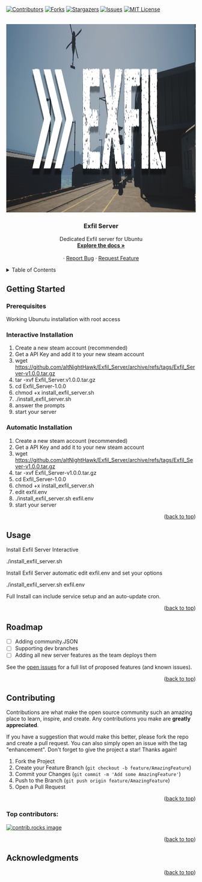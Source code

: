 <!-- Improved compatibility of back to top link: See: https://github.com/othneildrew/Best-README-Template/pull/73 -->
<a id="readme-top"></a>
<!--
*** Thanks for checking out the Best-README-Template. If you have a suggestion
*** that would make this better, please fork the repo and create a pull request
*** or simply open an issue with the tag "enhancement".
*** Don't forget to give the project a star!
*** Thanks again! Now go create something AMAZING!
-->



<!-- PROJECT SHIELDS -->
<!--
*** I'm using markdown "reference style" links for readability.
*** Reference links are enclosed in brackets [ ] instead of parentheses ( ).
*** See the bottom of this document for the declaration of the reference variables
*** for contributors-url, forks-url, etc. This is an optional, concise syntax you may use.
*** https://www.markdownguide.org/basic-syntax/#reference-style-links
-->

[![Contributors][contributors-shield]][contributors-url]
[![Forks][forks-shield]][forks-url]
[![Stargazers][stars-shield]][stars-url]
[![Issues][issues-shield]][issues-url]
[![MIT License][license-shield]][license-url]




<!-- PROJECT LOGO -->
<br />
<div align="center">
  <a href="https://github.com/altNightHawk/Exfil_Server">
    <img src="images/logo.png" alt="Logo" width="1500" height="500">
  </a>

<h3 align="center">Exfil Server</h3>

  <p align="center">
    Dedicated Exfil server for Ubuntu
    <br />
    <a href="https://github.com/altNightHawk/Exfil_Server"><strong>Explore the docs »</strong></a>
    <br />
    <br />
    <!---
    <a href="https://github.com/altNightHawk/Exfil_Server">View Demo</a>
    --->
    ·
    <a href="https://github.com/altNightHawk/Exfil_Server/issues/new?labels=bug&template=bug-report---.md">Report Bug</a>
    ·
    <a href="https://github.com/altNightHawk/Exfil_Server/issues/new?labels=enhancement&template=feature-request---.md">Request Feature</a>
  </p>
</div>



<!-- TABLE OF CONTENTS -->
<details>
  <summary>Table of Contents</summary>
  <ol>
    <li>
      <a href="#about-the-project">About The Project</a>
      <ul>
        <li><a href="#built-with">Built With</a></li>
      </ul>
    </li>
    <li>
      <a href="#getting-started">Getting Started</a>
      <ul>
        <li><a href="#prerequisites">Prerequisites</a></li>
        <li><a href="#installation">Installation</a></li>
      </ul>
    </li>
    <li><a href="#usage">Usage</a></li>
    <li><a href="#roadmap">Roadmap</a></li>
    <li><a href="#contributing">Contributing</a></li>
    <li><a href="#license">License</a></li>
    <li><a href="#contact">Contact</a></li>
    <li><a href="#acknowledgments">Acknowledgments</a></li>
  </ol>
</details>



<!-- ABOUT THE PROJECT -->
<!--
## About The Project

[![Product Name Screen Shot][product-screenshot]](https://example.com)


<p align="right">(<a href="#readme-top">back to top</a>)</p>



### Built With

* [Shell]


<p align="right">(<a href="#readme-top">back to top</a>)</p>
-->



<!-- GETTING STARTED -->
## Getting Started


### Prerequisites

Working Ubunutu installation with root access

### Interactive Installation
1. Create a new steam account (recommended)
2. Get a API Key and add it to your new steam account
3. wget  https://github.com/altNightHawk/Exfil_Server/archive/refs/tags/Exfil_Server-v1.0.0.tar.gz
4. tar -xvf Exfil_Server.v1.0.0.tar.gz
5. cd Exfil_Server-1.0.0
6. chmod +x install_exfil_server.sh
7. ./install_exfil_server.sh
8. answer the prompts
9. start your server

### Automatic Installation
1. Create a new steam account (recommended)
2. Get a API Key and add it to your new steam account
3. wget  https://github.com/altNightHawk/Exfil_Server/archive/refs/tags/Exfil_Sever-v1.0.0.tar.gz
4. tar -xvf Exfil_Server-v1.0.0.tar.gz
5. cd Exfil_Server-1.0.0
6. chmod +x install_exfil_server.sh 
7. edit exfil.env
8. ./install_exfil_server.sh exfil.env
9. start your server

<p align="right">(<a href="#readme-top">back to top</a>)</p>



<!-- USAGE EXAMPLES -->
## Usage

Install Exfil Server Interactive

./install_exfil_server.sh


Install Exfil Server automatic edit exfil.env and set your options

./install_exfil_server.sh exfil.env


Full Install can include service setup and an auto-update cron.


<p align="right">(<a href="#readme-top">back to top</a>)</p>



<!-- ROADMAP -->
## Roadmap

- [ ] Adding community.JSON
- [ ] Supporting dev branches
- [ ] Adding all new server features as the team deploys them

See the [open issues](https://github.com/altNightHawk/Exfil_Server/issues) for a full list of proposed features (and known issues).

<p align="right">(<a href="#readme-top">back to top</a>)</p>



<!-- CONTRIBUTING -->
## Contributing

Contributions are what make the open source community such an amazing place to learn, inspire, and create. Any contributions you make are **greatly appreciated**.

If you have a suggestion that would make this better, please fork the repo and create a pull request. You can also simply open an issue with the tag "enhancement".
Don't forget to give the project a star! Thanks again!

1. Fork the Project
2. Create your Feature Branch (`git checkout -b feature/AmazingFeature`)
3. Commit your Changes (`git commit -m 'Add some AmazingFeature'`)
4. Push to the Branch (`git push origin feature/AmazingFeature`)
5. Open a Pull Request

<p align="right">(<a href="#readme-top">back to top</a>)</p>

### Top contributors:

<a href="https://github.com/altNightHawk/Exfil_Server/graphs/contributors">
  <img src="https://contrib.rocks/image?repo=altNightHawk/Exfil_Server" alt="contrib.rocks image" />
</a>



<!-- LICENSE -->
<!---
## License

Distributed under the MIT License. See `LICENSE.txt` for more information.
--->
<p align="right">(<a href="#readme-top">back to top</a>)</p>



<!-- CONTACT -->
<!--
## Contact

AltNightHawk - 84723615+altNightHawk@users.noreply.github.com

Project Link: [https://github.com/altNightHawk/Exfil_Server](https://github.com/altNightHawk/Exfil_Server)

<p align="right">(<a href="#readme-top">back to top</a>)</p>
-->


<!-- ACKNOWLEDGMENTS -->
## Acknowledgments
<!---
* []()
* []()
* []()
--->
<p align="right">(<a href="#readme-top">back to top</a>)</p>



<!-- MARKDOWN LINKS & IMAGES -->
<!-- https://www.markdownguide.org/basic-syntax/#reference-style-links -->
[contributors-shield]: https://img.shields.io/github/contributors/altNightHawk/Exfil_Server.svg?style=for-the-badge
[contributors-url]: https://github.com/altNightHawk/Exfil_Server/graphs/contributors
[forks-shield]: https://img.shields.io/github/forks/altNightHawk/Exfil_Server.svg?style=for-the-badge
[forks-url]: https://github.com/altNightHawk/Exfil_Server/network/members
[stars-shield]: https://img.shields.io/github/stars/altNightHawk/Exfil_Server.svg?style=for-the-badge
[stars-url]: https://github.com/altNightHawk/Exfil_Server/stargazers
[issues-shield]: https://img.shields.io/github/issues/altNightHawk/Exfil_Server.svg?style=for-the-badge
[issues-url]: https://github.com/altNightHawk/Exfil_Server/issues
[license-shield]: https://img.shields.io/github/license/altNightHawk/Exfil_Server.svg?style=for-the-badge
[license-url]: https://github.com/altNightHawk/Exfil_Server/blob/master/LICENSE
[linkedin-shield]: https://img.shields.io/badge/-LinkedIn-black.svg?style=for-the-badge&logo=linkedin&colorB=555
[linkedin-url]: https://linkedin.com/in/linkedin_username
[product-screenshot]: images/screenshot.png
[Next.js]: https://img.shields.io/badge/next.js-000000?style=for-the-badge&logo=nextdotjs&logoColor=white
[Next-url]: https://nextjs.org/
[React.js]: https://img.shields.io/badge/React-20232A?style=for-the-badge&logo=react&logoColor=61DAFB
[React-url]: https://reactjs.org/
[Vue.js]: https://img.shields.io/badge/Vue.js-35495E?style=for-the-badge&logo=vuedotjs&logoColor=4FC08D
[Vue-url]: https://vuejs.org/
[Angular.io]: https://img.shields.io/badge/Angular-DD0031?style=for-the-badge&logo=angular&logoColor=white
[Angular-url]: https://angular.io/
[Svelte.dev]: https://img.shields.io/badge/Svelte-4A4A55?style=for-the-badge&logo=svelte&logoColor=FF3E00
[Svelte-url]: https://svelte.dev/
[Laravel.com]: https://img.shields.io/badge/Laravel-FF2D20?style=for-the-badge&logo=laravel&logoColor=white
[Laravel-url]: https://laravel.com
[Bootstrap.com]: https://img.shields.io/badge/Bootstrap-563D7C?style=for-the-badge&logo=bootstrap&logoColor=white
[Bootstrap-url]: https://getbootstrap.com
[JQuery.com]: https://img.shields.io/badge/jQuery-0769AD?style=for-the-badge&logo=jquery&logoColor=white
[JQuery-url]: https://jquery.com